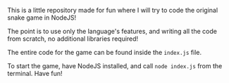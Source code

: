 This is a little repository made for fun where I will try to code the original snake game in NodeJS!

The point is to use only the language's features, and writing all the code from scratch, no additional libraries required!

The entire code for the game can be found inside the `index.js` file.

To start the game, have NodeJS installed, and call `node index.js` from the terminal. Have fun!
